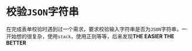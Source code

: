 # 校验`JSON`字符串

在完成表单校验时遇到过一个需求，要求校验输入字符串是否为`JSON`字符串，一开始想的很复杂，使用`stack`，使用正则等等，后来发现**THE EASIER THE BETTER**
